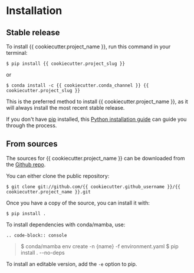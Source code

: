 ```{highlight} shell

```

# Installation

## Stable release

To install {{ cookiecutter.project_name }}, run this command in your terminal:

```console
$ pip install {{ cookiecutter.project_slug }}
```

or

```console
$ conda install -c {{ cookiecutter.conda_channel }} {{ cookiecutter.project_slug }}
```

This is the preferred method to install {{ cookiecutter.project_name }}, as it will always install the most recent stable release.

If you don't have [pip] installed, this [Python installation guide] can guide
you through the process.

## From sources

The sources for {{ cookiecutter.project_name }} can be downloaded from the [Github repo].

You can either clone the public repository:

```console
$ git clone git://github.com/{{ cookiecutter.github_username }}/{{ cookiecutter.project_name }}.git
```

Once you have a copy of the source, you can install it with:

```console
$ pip install .
```

To install dependencies with conda/mamba, use:

```
.. code-block:: console
```

> \$ conda/mamba env create -n \{name} -f environment.yaml
> \$ pip install . --no-deps

To install an editable version, add the `-e` option to pip.

[github repo]: https://github.com/{{cookiecutter.github_username}}/{{cookiecutter.project_name}}
[pip]: https://pip.pypa.io
[python installation guide]: http://docs.python-guide.org/en/latest/starting/installation/

